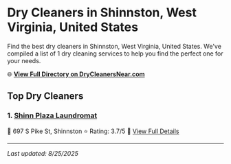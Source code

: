 # Dry Cleaners in Shinnston, West Virginia, United States

Find the best dry cleaners in Shinnston, West Virginia, United States. We've compiled a list of 1 dry cleaning services to help you find the perfect one for your needs.

🌐 **[View Full Directory on DryCleanersNear.com](https://drycleanersnear.com/city/US/West%20Virginia/Shinnston)**

## Top Dry Cleaners

### 1. [Shinn Plaza Laundromat](https://drycleanersnear.com/dryCleaner/68897caf69a0219c2bf77c7c/shinn-plaza-laundromat)
📍 697 S Pike St, Shinnston
⭐ Rating: 3.7/5
🔗 [View Full Details](https://drycleanersnear.com/dryCleaner/68897caf69a0219c2bf77c7c/shinn-plaza-laundromat)


---

*Last updated: 8/25/2025*
